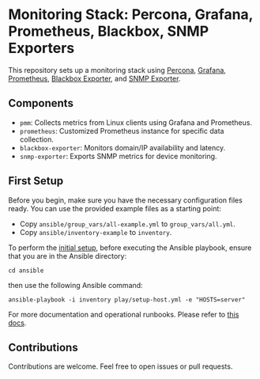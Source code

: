 # Monitoring Stack: Percona, Grafana, Prometheus, Blackbox, SNMP Exporters

This repository sets up a monitoring stack using [Percona](https://www.percona.com/), [Grafana](https://grafana.com/), [Prometheus](https://prometheus.io/), [Blackbox Exporter](https://github.com/prometheus/blackbox_exporter), and [SNMP Exporter](https://github.com/prometheus/snmp_exporter).

## Components

- `pmm`: Collects metrics from Linux clients using Grafana and Prometheus.
- `prometheus`: Customized Prometheus instance for specific data collection.
- `blackbox-exporter`: Monitors domain/IP availability and latency.
- `snmp-exporter`: Exports SNMP metrics for device monitoring.

## First Setup
Before you begin, make sure you have the necessary configuration files ready. You can use the provided example files as a starting point:

- Copy `ansible/group_vars/all-example.yml` to `group_vars/all.yml`.
- Copy `ansible/inventory-example` to `inventory`.

To perform the [initial setup](./docs/setup-local.md), before executing the Ansible playbook, ensure that you are in the Ansible directory:

    cd ansible

then use the following Ansible command:

    ansible-playbook -i inventory play/setup-host.yml -e "HOSTS=server"
    

For more documentation and operational runbooks. Please refer to [this docs](./docs/README.md).

## Contributions

Contributions are welcome. Feel free to open issues or pull requests.
